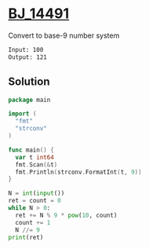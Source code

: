 # [BJ_14491](https://acmicpc.net/problem/14491)

Convert to base-9 number system

```txt
Input: 100
Output: 121
```

## Solution

```go
package main

import (
  "fmt"
  "strconv"
)

func main() {
  var t int64
  fmt.Scan(&t)
  fmt.Println(strconv.FormatInt(t, 9))
}
```

```py
N = int(input())
ret = count = 0
while N > 0:
  ret += N % 9 * pow(10, count)
  count += 1
  N //= 9
print(ret)
```
